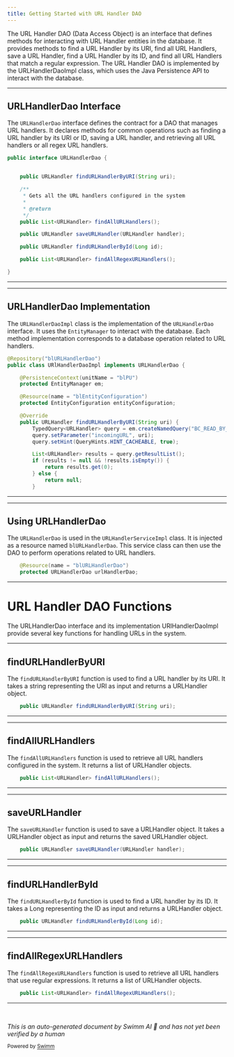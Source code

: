 ```yaml
---
title: Getting Started with URL Handler DAO
---
```

The URL Handler DAO (Data Access Object) is an interface that defines methods for interacting with URL Handler entities in the database. It provides methods to find a URL Handler by its URI, find all URL Handlers, save a URL Handler, find a URL Handler by its ID, and find all URL Handlers that match a regular expression. The URL Handler DAO is implemented by the URLHandlerDaoImpl class, which uses the Java Persistence API to interact with the database.

<SwmSnippet path="/admin/broadleaf-contentmanagement-module/src/main/java/org/broadleafcommerce/cms/url/dao/URLHandlerDao.java" line="28">

---

## URLHandlerDao Interface

The `URLHandlerDao` interface defines the contract for a DAO that manages URL handlers. It declares methods for common operations such as finding a URL handler by its URI or ID, saving a URL handler, and retrieving all URL handlers or all regex URL handlers.

```java
public interface URLHandlerDao {


    public URLHandler findURLHandlerByURI(String uri);

    /**
     * Gets all the URL handlers configured in the system
     *
     * @return
     */
    public List<URLHandler> findAllURLHandlers();

    public URLHandler saveURLHandler(URLHandler handler);

    public URLHandler findURLHandlerById(Long id);

    public List<URLHandler> findAllRegexURLHandlers();

}
```

---

</SwmSnippet>

<SwmSnippet path="/admin/broadleaf-contentmanagement-module/src/main/java/org/broadleafcommerce/cms/url/dao/URlHandlerDaoImpl.java" line="41">

---

## URLHandlerDao Implementation

The `URLHandlerDaoImpl` class is the implementation of the `URLHandlerDao` interface. It uses the `EntityManager` to interact with the database. Each method implementation corresponds to a database operation related to URL handlers.

```java
@Repository("blURLHandlerDao")
public class URlHandlerDaoImpl implements URLHandlerDao {

    @PersistenceContext(unitName = "blPU")
    protected EntityManager em;

    @Resource(name = "blEntityConfiguration")
    protected EntityConfiguration entityConfiguration;

    @Override
    public URLHandler findURLHandlerByURI(String uri) {
        TypedQuery<URLHandler> query = em.createNamedQuery("BC_READ_BY_INCOMING_URL", URLHandler.class);
        query.setParameter("incomingURL", uri);
        query.setHint(QueryHints.HINT_CACHEABLE, true);

        List<URLHandler> results = query.getResultList();
        if (results != null && !results.isEmpty()) {
            return results.get(0);
        } else {
            return null;
        }
```

---

</SwmSnippet>

<SwmSnippet path="/admin/broadleaf-contentmanagement-module/src/main/java/org/broadleafcommerce/cms/url/service/URLHandlerServiceImpl.java" line="56">

---

## Using URLHandlerDao

The `URLHandlerDao` is used in the `URLHandlerServiceImpl` class. It is injected as a resource named `blURLHandlerDao`. This service class can then use the DAO to perform operations related to URL handlers.

```java
    @Resource(name = "blURLHandlerDao")
    protected URLHandlerDao urlHandlerDao;
```

---

</SwmSnippet>

# URL Handler DAO Functions

The URLHandlerDao interface and its implementation URlHandlerDaoImpl provide several key functions for handling URLs in the system.

<SwmSnippet path="/admin/broadleaf-contentmanagement-module/src/main/java/org/broadleafcommerce/cms/url/dao/URLHandlerDao.java" line="31">

---

## findURLHandlerByURI

The `findURLHandlerByURI` function is used to find a URL handler by its URI. It takes a string representing the URI as input and returns a URLHandler object.

```java
    public URLHandler findURLHandlerByURI(String uri);

```

---

</SwmSnippet>

<SwmSnippet path="/admin/broadleaf-contentmanagement-module/src/main/java/org/broadleafcommerce/cms/url/dao/URLHandlerDao.java" line="38">

---

## findAllURLHandlers

The `findAllURLHandlers` function is used to retrieve all URL handlers configured in the system. It returns a list of URLHandler objects.

```java
    public List<URLHandler> findAllURLHandlers();

```

---

</SwmSnippet>

<SwmSnippet path="/admin/broadleaf-contentmanagement-module/src/main/java/org/broadleafcommerce/cms/url/dao/URLHandlerDao.java" line="40">

---

## saveURLHandler

The `saveURLHandler` function is used to save a URLHandler object. It takes a URLHandler object as input and returns the saved URLHandler object.

```java
    public URLHandler saveURLHandler(URLHandler handler);

```

---

</SwmSnippet>

<SwmSnippet path="/admin/broadleaf-contentmanagement-module/src/main/java/org/broadleafcommerce/cms/url/dao/URLHandlerDao.java" line="42">

---

## findURLHandlerById

The `findURLHandlerById` function is used to find a URL handler by its ID. It takes a Long representing the ID as input and returns a URLHandler object.

```java
    public URLHandler findURLHandlerById(Long id);

```

---

</SwmSnippet>

<SwmSnippet path="/admin/broadleaf-contentmanagement-module/src/main/java/org/broadleafcommerce/cms/url/dao/URLHandlerDao.java" line="44">

---

## findAllRegexURLHandlers

The `findAllRegexURLHandlers` function is used to retrieve all URL handlers that use regular expressions. It returns a list of URLHandler objects.

```java
    public List<URLHandler> findAllRegexURLHandlers();

```

---

</SwmSnippet>

&nbsp;

*This is an auto-generated document by Swimm AI 🌊 and has not yet been verified by a human*

<SwmMeta version="3.0.0" repo-id="Z2l0aHViJTNBJTNBQnJvYWRsZWFmQ29tbWVyY2UtZGVtbyUzQSUzQWdpbGFkbmF2b3Q=" repo-name="BroadleafCommerce-demo" doc-type="overview"><sup>Powered by [Swimm](/)</sup></SwmMeta>
